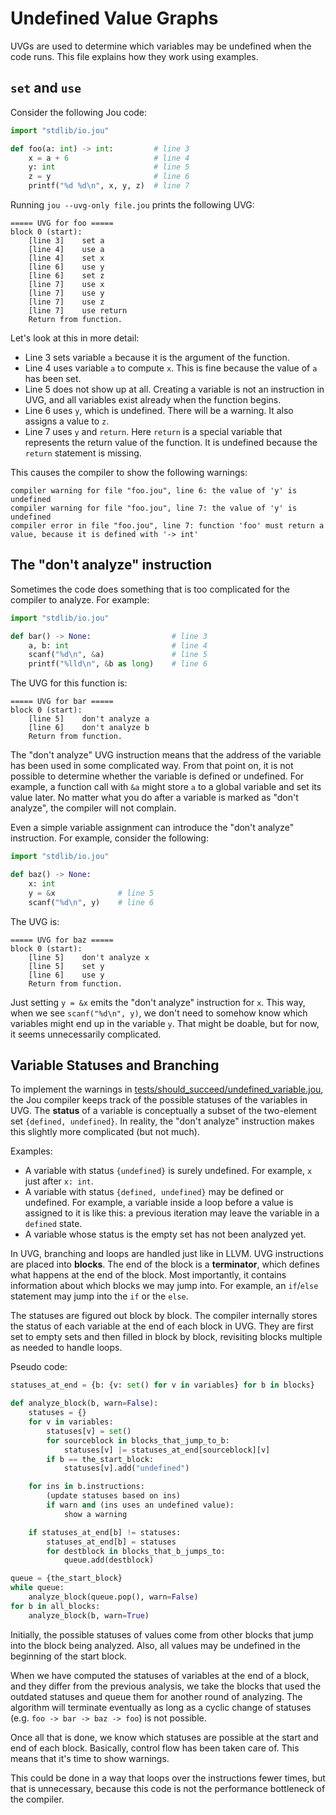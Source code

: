 # Undefined Value Graphs

UVGs are used to determine which variables may be undefined when the code runs.
This file explains how they work using examples.


## `set` and `use`

Consider the following Jou code:

```python
import "stdlib/io.jou"

def foo(a: int) -> int:         # line 3
    x = a + 6                   # line 4
    y: int                      # line 5
    z = y                       # line 6
    printf("%d %d\n", x, y, z)  # line 7
```

Running `jou --uvg-only file.jou` prints the following UVG:

```
===== UVG for foo =====
block 0 (start):
    [line 3]    set a
    [line 4]    use a
    [line 4]    set x
    [line 6]    use y
    [line 6]    set z
    [line 7]    use x
    [line 7]    use y
    [line 7]    use z
    [line 7]    use return
    Return from function.
```

Let's look at this in more detail:
- Line 3 sets variable `a` because it is the argument of the function.
- Line 4 uses variable `a` to compute `x`. This is fine because the value of `a` has been set.
- Line 5 does not show up at all. Creating a variable is not an instruction in UVG, and all variables exist already when the function begins.
- Line 6 uses `y`, which is undefined. There will be a warning. It also assigns a value to `z`.
- Line 7 uses `y` and `return`. Here `return` is a special variable that represents the return value of the function. It is undefined because the `return` statement is missing.

This causes the compiler to show the following warnings:

```
compiler warning for file "foo.jou", line 6: the value of 'y' is undefined
compiler warning for file "foo.jou", line 7: the value of 'y' is undefined
compiler error in file "foo.jou", line 7: function 'foo' must return a value, because it is defined with '-> int'
```


## The "don't analyze" instruction

Sometimes the code does something that is too complicated for the compiler to analyze.
For example:

```python
import "stdlib/io.jou"

def bar() -> None:                  # line 3
    a, b: int                       # line 4
    scanf("%d\n", &a)               # line 5
    printf("%lld\n", &b as long)    # line 6
```

The UVG for this function is:

```
===== UVG for bar =====
block 0 (start):
    [line 5]    don't analyze a
    [line 6]    don't analyze b
    Return from function.
```

The "don't analyze" UVG instruction means that
the address of the variable has been used in some complicated way.
From that point on, it is not possible to determine whether the variable is defined or undefined.
For example, a function call with `&a` might store `a` to a global variable and set its value later.
No matter what you do after a variable is marked as "don't analyze", the compiler will not complain.

Even a simple variable assignment can introduce the "don't analyze" instruction.
For example, consider the following:

```python
import "stdlib/io.jou"

def baz() -> None:
    x: int
    y = &x              # line 5
    scanf("%d\n", y)    # line 6
```

The UVG is:

```
===== UVG for baz =====
block 0 (start):
    [line 5]    don't analyze x
    [line 5]    set y
    [line 6]    use y
    Return from function.
```

Just setting `y = &x` emits the "don't analyze" instruction for `x`.
This way, when we see `scanf("%d\n", y)`,
we don't need to somehow know which variables might end up in the variable `y`.
That might be doable, but for now, it seems unnecessarily complicated.


## Variable Statuses and Branching

To implement the warnings in
[tests/should_succeed/undefined_variable.jou](../../tests/should_succeed/undefined_variable.jou),
the Jou compiler keeps track of the possible statuses of the variables in UVG.
The **status** of a variable is conceptually a subset of the two-element set `{defined, undefined}`.
In reality, the "don't analyze" instruction makes this slightly more complicated (but not much).

Examples:
- A variable with status `{undefined}` is surely undefined. For example, `x` just after `x: int`.
- A variable with status `{defined, undefined}` may be defined or undefined.
    For example, a variable inside a loop before a value is assigned to it is like this:
    a previous iteration may leave the variable in a `defined` state.
- A variable whose status is the empty set has not been analyzed yet.

In UVG, branching and loops are handled just like in LLVM.
UVG instructions are placed into **blocks**.
The end of the block is a **terminator**, which defines what happens at the end of the block.
Most importantly, it contains information about which blocks we may jump into.
For example, an `if`/`else` statement may jump into the `if` or the `else`.

The statuses are figured out block by block.
The compiler internally stores the status of each variable at the end of each block in UVG.
They are first set to empty sets and then filled in block by block,
revisiting blocks multiple as needed to handle loops.

Pseudo code:

```python
statuses_at_end = {b: {v: set() for v in variables} for b in blocks}

def analyze_block(b, warn=False):
    statuses = {}
    for v in variables:
        statuses[v] = set()
        for sourceblock in blocks_that_jump_to_b:
            statuses[v] |= statuses_at_end[sourceblock][v]
        if b == the_start_block:
            statuses[v].add("undefined")

    for ins in b.instructions:
        (update statuses based on ins)
        if warn and (ins uses an undefined value):
            show a warning

    if statuses_at_end[b] != statuses:
        statuses_at_end[b] = statuses
        for destblock in blocks_that_b_jumps_to:
            queue.add(destblock)

queue = {the_start_block}
while queue:
    analyze_block(queue.pop(), warn=False)
for b in all_blocks:
    analyze_block(b, warn=True)
```

Initially, the possible statuses of values come from other blocks that jump into the block being analyzed.
Also, all values may be undefined in the beginning of the start block.

When we have computed the statuses of variables at the end of a block,
and they differ from the previous analysis,
we take the blocks that used the outdated statuses and queue them for another round of analyzing.
The algorithm will terminate eventually as long as a cyclic change of statuses
(e.g. `foo -> bar -> baz -> foo`) is not possible.

Once all that is done, we know which statuses are possible at the start and end of each block.
Basically, control flow has been taken care of.
This means that it's time to show warnings.

This could be done in a way that loops over the instructions fewer times, but that is unnecessary,
because this code is not the performance bottleneck of the compiler.
